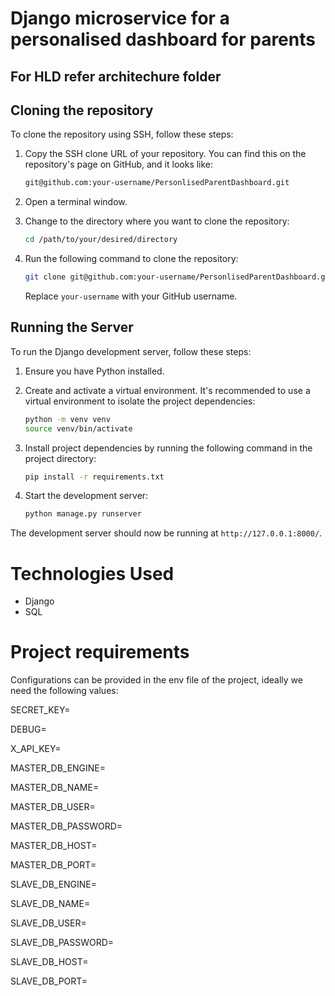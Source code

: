 # Django microservice for a personalised dashboard for parents


## For HLD refer architechure folder

## Cloning the repository 
To clone the repository using SSH, follow these steps:

1. Copy the SSH clone URL of your repository. You can find this on the repository's page on GitHub, and it looks like:

    ```bash
    git@github.com:your-username/PersonlisedParentDashboard.git
    ```

2. Open a terminal window.

3. Change to the directory where you want to clone the repository:

    ```bash
    cd /path/to/your/desired/directory
    ```

4. Run the following command to clone the repository:

    ```bash
    git clone git@github.com:your-username/PersonlisedParentDashboard.git
    ```

   Replace `your-username` with your GitHub username.

## Running the Server

To run the Django development server, follow these steps:

1. Ensure you have Python installed. 
2. Create and activate a virtual environment. It's recommended to use a virtual environment to isolate the project dependencies:

    ```bash
    python -m venv venv
    source venv/bin/activate
    ```

3. Install project dependencies by running the following command in the project directory:

    ```bash
    pip install -r requirements.txt
    ```

4. Start the development server:

    ```bash
    python manage.py runserver
    ```

The development server should now be running at `http://127.0.0.1:8000/`.


# Technologies Used
 - Django
 - SQL

# Project requirements
Configurations can be provided in the env file of the project, ideally we need the following values:

SECRET_KEY=

DEBUG=

X_API_KEY=

MASTER_DB_ENGINE=

MASTER_DB_NAME=

MASTER_DB_USER=

MASTER_DB_PASSWORD=

MASTER_DB_HOST=

MASTER_DB_PORT=

SLAVE_DB_ENGINE=

SLAVE_DB_NAME=

SLAVE_DB_USER=

SLAVE_DB_PASSWORD=

SLAVE_DB_HOST=

SLAVE_DB_PORT=
